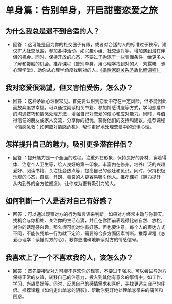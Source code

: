 # 单身篇：告别单身，开启甜蜜恋爱之旅
## 为什么我总是遇不到合适的人？
- 回答 ：这可能是因为你的社交圈子有限，或者对合适的人的标准过于狭窄。建议扩大社交范围，参加各种活动，如兴趣小组、社交派对等，增加遇到潜在伴侣的机会。同时，保持开放的心态，不要过于拘泥于一些表面条件，给更多人了解和接触的机会。推荐课程《告别单身，用心理学找到对的人 - 刘露曦 - 壹心理学堂》，助你从心理学角度找到对的人。[《婚后家庭关系矛盾化解课程》](https://img-blog.csdnimg.cn/img_convert/c2a4be3f5d4a4e7fbf5c3b1be4c7f232.png)
## 我对恋爱很渴望，但又害怕受伤，怎么办？
- 回答 ：这种矛盾心理很常见。首先要认识到恋爱中存在一定风险，但不能因此而放弃追求幸福。可以通过阅读相关书籍、参加情感讲座等方式，学习恋爱中的沟通技巧和情感处理方法，增强自己对恋爱的信心和应对能力。同时，与值得信任的朋友或家人交流，分享你的担忧，获得他们的支持和建议。推荐课程《情感急救：如何应对情感危机》，帮你更好地处理恋爱中的恐惧心理。
## 怎样提升自己的魅力，吸引更多潜在伴侣？
- 回答 ：提升魅力是一个全面的过程。注重外在形象，保持良好的身材、穿着得体、注意个人卫生等，给人良好的第一印象。丰富内在修养，培养广泛的兴趣爱好、阅读书籍、关注社会热点等，提高自己的谈吐和见识。同时，保持积极乐观的心态，自信、开朗、善良的人更容易吸引他人。推荐课程《魅力提升：从内到外的全方位塑造》，让你成为更有吸引力的人。
## 如何判断一个人是否对自己有好感？
- 回答 ：可以通过观察对方的行为和言语来判断。如果对方经常主动与你聊天、找机会与你相处、关注你的生活点滴，并且在你面前表现得比较自然、放松，对你的话题感兴趣，那么很可能对你有好感。但也要注意，每个人的表达方式不同，不能仅凭单一行为就下定论，需要综合多方面因素判断。推荐课程《恋爱心理学：读懂对方的心》，教你更准确地解读对方的情感信号。
## 我喜欢上了一个不喜欢我的人，该怎么办？
- 回答 ：首先要接受对方可能不喜欢你的现实，不要过于强求。可以尝试与对方保持正常的友谊，转移自己的注意力，投入到其他有意义的事情中，如工作、学习、兴趣爱好等。同时，反思自己的感情需求和喜好，寻找更适合自己的伴侣。推荐课程《如何走出单恋的阴影》，帮助你更好地处理单恋带来的痛苦和困惑。
